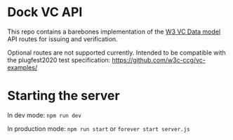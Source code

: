 Dock VC API
===
This repo contains a barebones implementation of the [W3 VC Data model](https://www.w3.org/TR/vc-data-model/) API routes for issuing and verification.

Optional routes are not supported currently. Intended to be compatible with the plugfest2020 test specification: https://github.com/w3c-ccg/vc-examples/

Starting the server
===
In dev mode:
`npm run dev`

In production mode:
`npm run start` or `forever start server.js`
